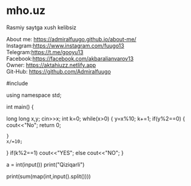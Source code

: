# mho.uz
Rasmiy saytga xush kelibsiz


  About me:  https://admiralfuugo.github.io/about-me/ <br>
  Instagram:https://www.instagram.com/fuugo13 <br>
  Telegram:https://t.me/gooyu13 <br>
  Facebook:https://facebook.com/akbaralianvarov13  <br>
  Owner: https://aktahiuzz.netlify.app <br>
  Git-Hub: https://github.com/Admiralfuugo <br>






  


#include <iostream>

using namespace std;

int main()
{
 
long long x,y;
cin>>x;
int k=0;
while(x>0)
{
    y=x%10; k+=1;
    if(y%2==0)
    {
        cout<<"No";
        return 0;
        
    }
    x/=10;
}
if(k%2==1)
cout<<"YES";
else
cout<<"NO";
}



a = int(input())
print("Qiziqarli")



print(sum(map(int,input().split())))

